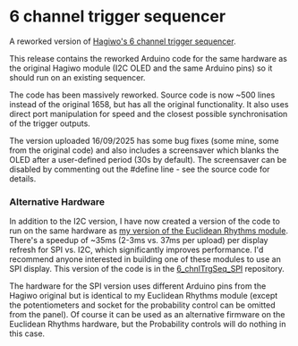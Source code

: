 # 6 channel trigger sequencer
A reworked version of [Hagiwo's 6 channel trigger sequencer](https://note.com/solder_state/n/n17c69afd484d).

This release contains the reworked Arduino code for the same hardware as the original Hagiwo module (I2C OLED and the same Arduino pins) so it should run on an existing sequencer.

The code has been massively reworked. Source code is now ~500 lines instead of the original 1658, but has all the original functionality. It also uses direct port manipulation for speed and the closest possible synchronisation of the trigger outputs.

The version uploaded 16/09/2025 has some bug fixes (some mine, some from the original code) and also includes a screensaver which blanks the OLED after a user-defined period (30s by default). The screensaver can be disabled by commenting out the #define line - see the source code for details.

### Alternative Hardware
In addition to the I2C version, I have now created a version of the code to run on the same hardware as [my version of the Euclidean Rhythms module](https://github.com/clarionut/Euclidean_Rhythms). There's a speedup of ~35ms (2-3ms vs. 37ms per upload) per display refresh for SPI vs. I2C, which significantly improves performance. I'd recommend anyone interested in building one of these modules to use an SPI display. This version of the code is in the [6_chnlTrgSeq_SPI](https://github.com/clarionut/6-channel-trg-sequencer/tree/main/6_chnlTrgSeq_SPI) repository.

The hardware for the SPI version uses different Arduino pins from the Hagiwo original but is identical to my Euclidean Rhythms module (except the potentiometers and socket for the probability control can be omitted from the panel). Of course it can be used as an alternative firmware on the Euclidean Rhythms hardware, but the Probability controls will do nothing in this case.
